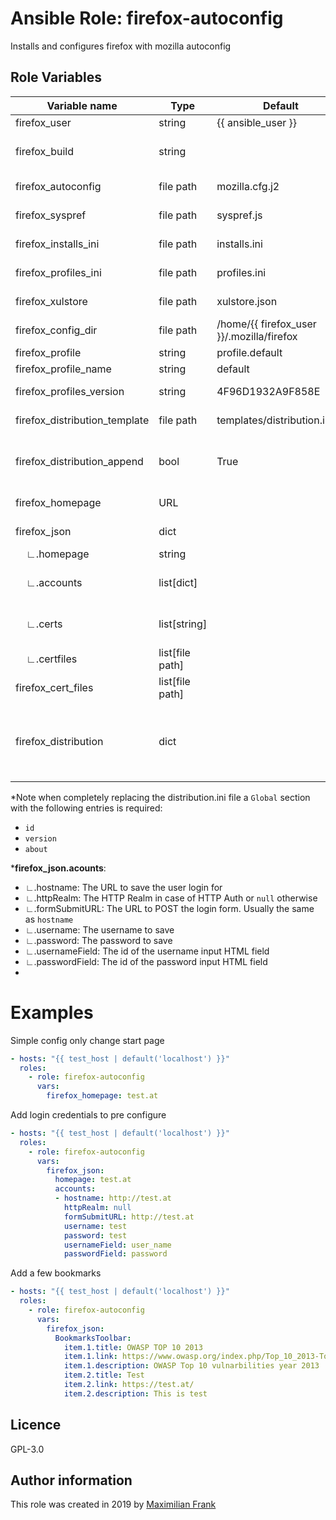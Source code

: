 # Ansible Role: firefox-autoconfig

Installs and configures firefox with mozilla autoconfig

## Role Variables

| Variable name                       | Type            | Default                                   | Description                                                                                                                                                                                                                       |
| ----------------------------------- | --------------- | ----------------------------------------- | --------------------------------------------------------------------------------------------------------------------------------------------------------------------------------------------------------------------------------- |
| firefox_user                       | string          |         {{ ansible_user }}                                  | The user to configure firefox for.                                                                                                                                         |
| firefox_build                       | string          |                                           | Allows to set a specific firefox version to be installed (must be available through apt).                                                                                                                                         |
| firefox_autoconfig                  | file path       | mozilla.cfg.j2                            | Can be used to replace the default autoconfig script                                                                                                                                                                              |
| firefox_syspref                     | file path       | syspref.js                                | Can be used to replace the default syspref config                                                                                                                                                                                 |
| firefox_installs_ini                | file path       | installs.ini                              | Can be used to replace the default installs.ini template                                                                                                                                                                          |
| firefox_profiles_ini                | file path       | profiles.ini                              | Can be used to replace the default profiles.ini template                                                                                                                                                                          |
| firefox_xulstore                    | file path       | xulstore.json                             | Can be used to replace the default xulstore.json                                                                                                                                                                                  |
| firefox_config_dir                  | file path       | /home/{{ firefox_user }}/.mozilla/firefox | The path for the firefox user config directory                                                                                                                                                                                    |
| firefox_profile                     | string          | profile.default                           | The directory for the default profile                                                                                                                                                                                             |
| firefox_profile_name                | string          | default                                   | The name for the default profile                                                                                                                                                                                                  |
| firefox_profiles_version            | string          | 4F96D1932A9F858E                          | The hex identifier for the firefox install. Needed to configure profiles.                                                                                                                                                         |
| firefox_distribution_template       | file path       | templates/distribution.ini.j2             | The template to use for the distribution.ini file                                                                                                                                                                                 |
| firefox_distribution_append         | bool            | True                                      | If True the distribution.ini template will be appended to the existing file installed by the apt package. Otherwise the file will be completely replaced.*                                                                        |
| firefox_homepage                    | URL             |                                           | Sets the firefox startpage. (is overridden if `firefox_json` contains homepage setting)                                                                                                                                           |
| firefox_json                        | dict            |                                           | Configures firefox using the supplied dictionary.                                                                                                                                                                                 |
| &nbsp;&nbsp;&nbsp;&nbsp;∟.homepage  | string          |                                           | Firefox startpage                                                                                                                                                                                                                 |
| &nbsp;&nbsp;&nbsp;&nbsp;∟.accounts  | list[dict]      |                                           | List of dictionaries containing user login information. See below for details on dict content.** format                                                                                                                           |
| &nbsp;&nbsp;&nbsp;&nbsp;∟.certs     | list[string]    |                                           | A list of certificates to add to firefox. List items must be certificate content without line breaks.                                                                                                                             |
| &nbsp;&nbsp;&nbsp;&nbsp;∟.certfiles | list[file path] |                                           | A  list of CA certificate file locations to be installed in firefox.                                                                                                                                                              |
| firefox_cert_files                  | list[file path] |                                           | A  list of CA certificate file locations to be installed in firefox.                                                                                                                                                              |
| firefox_distribution                | dict            |                                           | Accepts a distribution.ini configuration in dictionary format i.e. a map where top level keys are sections and top level values are dictionaries containing the configuration. See https://wiki.mozilla.org/Distribution_INI_File |

*Note when completely replacing the distribution.ini file a `Global` section with the following entries is required:
 - `id`
 - `version`
 - `about`

***firefox_json.acounts**:
  - ∟.hostname: The URL to save the user login for
  - ∟.httpRealm: The HTTP Realm in case of HTTP Auth or `null` otherwise
  - ∟.formSubmitURL: The URL to POST the login form. Usually the same as `hostname`
  - ∟.username: The username to save
  - ∟.password: The password to save
  - ∟.usernameField: The id of the username input HTML field
  - ∟.passwordField: The id of the password input HTML field
  -

# Examples

Simple config only change start page
```yaml
- hosts: "{{ test_host | default('localhost') }}"
  roles:
    - role: firefox-autoconfig
      vars: 
        firefox_homepage: test.at
```

Add login credentials to pre configure

```yaml
- hosts: "{{ test_host | default('localhost') }}"
  roles:
    - role: firefox-autoconfig
      vars: 
        firefox_json: 
          homepage: test.at
          accounts:
          - hostname: http://test.at
            httpRealm: null
            formSubmitURL: http://test.at
            username: test
            password: test
            usernameField: user_name
            passwordField: password
```

Add a few bookmarks

```yaml
- hosts: "{{ test_host | default('localhost') }}"
  roles:
    - role: firefox-autoconfig
      vars: 
        firefox_json: 
          BookmarksToolbar:
            item.1.title: OWASP TOP 10 2013
            item.1.link: https://www.owasp.org/index.php/Top_10_2013-Top_10
            item.1.description: OWASP Top 10 vulnarbilities year 2013
            item.2.title: Test
            item.2.link: https://test.at/
            item.2.description: This is test
```

## Licence

 GPL-3.0

## Author information

 This role was created in 2019 by [Maximilian Frank](https://frank-maximilian.at)
